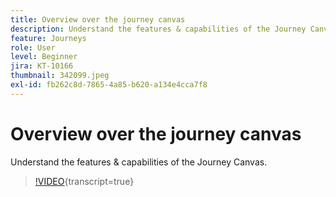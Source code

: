 ```yaml
---
title: Overview over the journey canvas
description: Understand the features & capabilities of the Journey Canvas.
feature: Journeys
role: User
level: Beginner
jira: KT-10166
thumbnail: 342099.jpeg
exl-id: fb262c8d-7865-4a85-b620-a134e4cca7f8
---
```

# Overview over the journey canvas

Understand the features & capabilities of the Journey Canvas.

>[!VIDEO](https://video.tv.adobe.com/v/342099?quality=12&learn=on){transcript=true}
